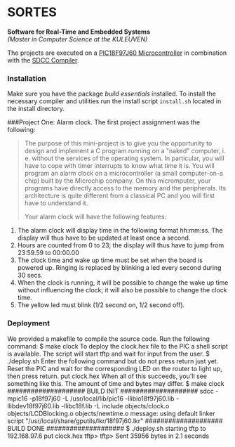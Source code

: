 # SORTES

**Software for Real-Time and Embedded Systems**  
_(Master in Computer Science at the KULEUVEN)_

The projects are executed on a [PIC18F97J60 Microcontroller](http://www.microchip.com/wwwproducts/Devices.aspx?dDocName=en026439) in combination with the [SDCC Compiler](http://sdcc.sourceforge.net/doc/sdccman.pdf).

### Installation 
Make sure you have the package *build essentials* installed. To install the necessary compiler and utilities run the install script `install.sh` located in the install directory. 

###Project One: Alarm clock.
The first project assignment was the following:
>The purpose of this mini-project is to give you the opportunity to design and implement a C program running on a "naked" computer, i. e. without the services of the operating system. In particular, you will have to cope with timer interrupts to know what time it is. You will program an alarm clock on a microcontroller (a small computer-on-a chip) built by the Microchip company. On this micromputer, your programs have directly access to the memory and the peripherals. Its architecture is quite different from a classical PC and you will first have to understand it.
>
> Your alarm clock will have the following features:  
 1. The alarm clock will display time in the following format hh:mm:ss. The display will thus have to be updated at least once a second. 
 2. Hours are counted from 0 to 23; the display will thus have to jump from 23:59.59 to 00:00.00 
 3. The clock time and wake up time must be set when the board is powered up. Ringing is replaced by blinking a led every second during 30 secs. 
 4. When the clock is running, it will be possible to change the wake up time without influencing the clock; it will also be possible to change the clock time. 
 5. The yellow led must blink (1/2 second on, 1/2 second off).  

### Deployment

We provided a makefile to compile the source code. Run the following command:
	$ make clock 
To deploy the clock.hex file to the PIC a shell script is available. The script will start tftp and wait for input from the user. 
	$ ./deploy.sh 
Enter the following command but do not press return just yet. Reset the PIC and wait for the corresponding LED on the router to light up, then press return.
	put clock.hex
When all of this succeeds, you'll see something like this. The amount of time and bytes may differ.
	$ make clock 
	#################### BUILD INIT ####################
	sdcc -mpic16 -p18f97j60 -L /usr/local/lib/pic16 -llibio18f97j60.lib -llibdev18f97j60.lib -llibc18f.lib -L include objects/clock.o objects/LCDBlocking.o objects/newtime.o
	message: using default linker script "/usr/local/share/gputils/lkr/18f97j60.lkr"
	#################### BUILD DONE ####################
	$ ./deploy.sh 
	starting tftp to 192.168.97.6
	put clock.hex
	tftp> tftp> Sent 35956 bytes in 2.1 seconds
